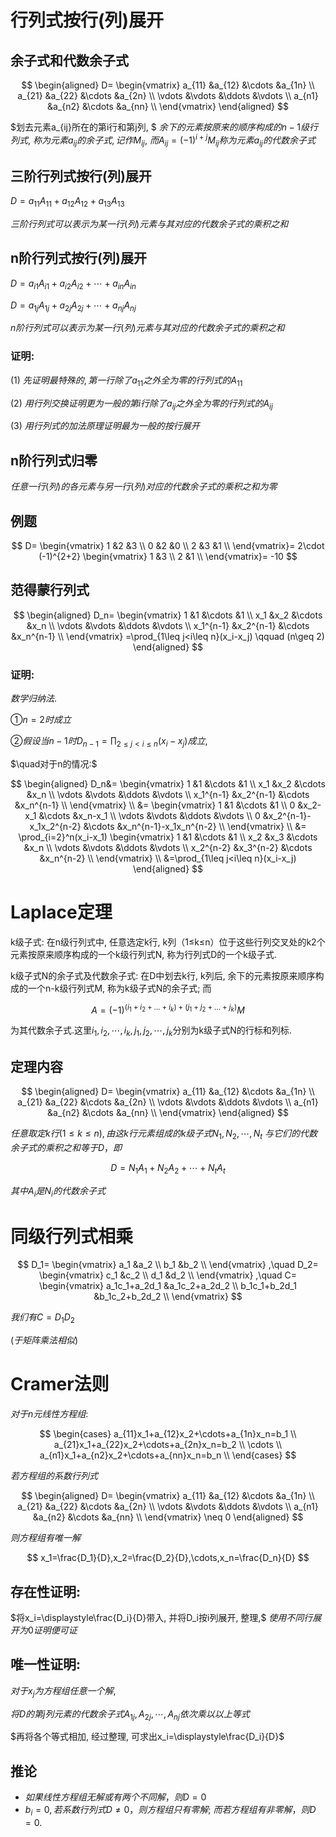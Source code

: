 # 行列式按行(列)展开

## 余子式和代数余子式

$$
\begin{aligned}
D=
\begin{vmatrix}
a_{11} &a_{12} &\cdots &a_{1n} \\
a_{21} &a_{22} &\cdots &a_{2n} \\
\vdots &\vdots &\ddots &\vdots \\
a_{n1} &a_{n2} &\cdots &a_{nn} \\
\end{vmatrix}
\end{aligned}
$$

$划去元素a_{ij}所在的第i行和第j列, $
$余下的元素按原来的顺序构成的n-1级行列式,$
$称为元素a_{ij}的余子式, 记作M_{ij},$
$而A_{ij}=(-1)^{i+j}M_{ij}称为元素a_{ij}的代数余子式$

## 三阶行列式按行(列)展开

$D=a_{11}A_{11}+a_{12}A_{12}+a_{13}A_{13}$

$三阶行列式可以表示为某一行(列)元素与其对应的代数余子式的乘积之和$

## n阶行列式按行(列)展开

$D=a_{i1}A_{i1}+a_{i2}A_{i2}+\cdots+a_{in}A_{in}$

$D=a_{1j}A_{1j}+a_{2j}A_{2j}+\cdots+a_{nj}A_{nj}$

$n阶行列式可以表示为某一行(列)元素与其对应的代数余子式的乘积之和$

### 证明:

(1) $先证明最特殊的, 第一行除了a_{11}之外全为零的行列式的A_{11}$

(2) $用行列交换证明更为一般的第i行除了a_{ij}之外全为零的行列式的A_{ij}$

(3) $用行列式的加法原理证明最为一般的按行展开$

## n阶行列式归零

$任意一行(列)的各元素与另一行(列)对应的代数余子式的乘积之和为零$

## 例题

$$
D=
\begin{vmatrix}
1 &2 &3 \\
0 &2 &0 \\
2 &3 &1 \\
\end{vmatrix}=
2\cdot (-1)^{2+2}
\begin{vmatrix}
1 &3 \\
2 &1 \\
\end{vmatrix}=
-10
$$

## 范得蒙行列式

$$
\begin{aligned}
D_n=
\begin{vmatrix}
1 &1 &\cdots &1 \\
x_1 &x_2 &\cdots &x_n \\
\vdots &\vdots &\ddots &\vdots \\
x_1^{n-1} &x_2^{n-1} &\cdots &x_n^{n-1} \\
\end{vmatrix}
=\prod_{1\leq j<i\leq n}(x_i-x_j) \qquad (n\geq 2)
\end{aligned}
$$

### 证明:

$数学归纳法.$

$①n=2时成立$

$②假设当n-1时D_{n-1}=\displaystyle\prod_{2\leq j<i\leq n}(x_i-x_j)成立,$

$\quad对于n的情况:$

$$
\begin{aligned}
D_n&=
\begin{vmatrix}
1 &1 &\cdots &1 \\
x_1 &x_2 &\cdots &x_n \\
\vdots &\vdots &\ddots &\vdots \\
x_1^{n-1} &x_2^{n-1} &\cdots &x_n^{n-1} \\
\end{vmatrix} \\
&=
\begin{vmatrix}
1 &1 &\cdots &1 \\
0 &x_2-x_1 &\cdots &x_n-x_1 \\
\vdots &\vdots &\ddots &\vdots \\
0 &x_2^{n-1}-x_1x_2^{n-2} &\cdots &x_n^{n-1}-x_1x_n^{n-2} \\
\end{vmatrix} \\
&=
\prod_{i=2}^n(x_i-x_1)
\begin{vmatrix}
1 &1 &\cdots &1 \\
x_2 &x_3 &\cdots &x_n \\
\vdots &\vdots &\ddots &\vdots \\
x_2^{n-2} &x_3^{n-2} &\cdots &x_n^{n-2} \\
\end{vmatrix} \\
&=\prod_{1\leq j<i\leq n}(x_i-x_j)
\end{aligned}
$$


# Laplace定理

k级子式: 在n级行列式中, 任意选定k行, k列（1≤k≤n）位于这些行列交叉处的k2个元素按原来顺序构成的一个k级行列式N, 称为行列式D的一个k级子式.

k级子式N的余子式及代数余子式: 在D中划去k行, k列后, 余下的元素按原来顺序构成的一个n-k级行列式M, 称为k级子式N的余子式; 而

$$
A=(-1)^{(i_1+i_2+\dots+i_k)+(j_1+j_2+\dots+j_k)}M
$$

为其代数余子式.这里$i_1,i_2,\cdots,i_k, j_1, j_2,\cdots, j_k$分别为k级子式N的行标和列标.

## 定理内容

$$
\begin{aligned}
D=
\begin{vmatrix}
a_{11} &a_{12} &\cdots &a_{1n} \\
a_{21} &a_{22} &\cdots &a_{2n} \\
\vdots &\vdots &\ddots &\vdots \\
a_{n1} &a_{n2} &\cdots &a_{nn} \\
\end{vmatrix}
\end{aligned}
$$

$任意取定k行(1≤k≤n),由这k行元素组成的k级子式N_1, N_2,\cdots,N_t$
$与它们的代数余子式的乘积之和等于D，即$

$$
D=N_1A_1+N_2A_2+\cdots+N_tA_t
$$

$其中A_i是N_i的代数余子式$


# 同级行列式相乘

$$
D_1=
\begin{vmatrix}
a_1 &a_2 \\
b_1 &b_2 \\
\end{vmatrix}
,\quad
D_2=
\begin{vmatrix}
c_1 &c_2 \\
d_1 &d_2 \\
\end{vmatrix}
,\quad
C=
\begin{vmatrix}
a_1c_1+a_2d_1 &a_1c_2+a_2d_2 \\
b_1c_1+b_2d_1 &b_1c_2+b_2d_2 \\
\end{vmatrix}
$$

$我们有 C=D_1D_2$

$(于矩阵乘法相似)$


# Cramer法则

$对于n元线性方程组:$

$$
\begin{cases}
a_{11}x_1+a_{12}x_2+\cdots+a_{1n}x_n=b_1 \\
a_{21}x_1+a_{22}x_2+\cdots+a_{2n}x_n=b_2 \\
\cdots \\
a_{n1}x_1+a_{n2}x_2+\cdots+a_{nn}x_n=b_n \\
\end{cases}
$$

$若方程组的系数行列式$

$$
\begin{aligned}
D=
\begin{vmatrix}
a_{11} &a_{12} &\cdots &a_{1n} \\
a_{21} &a_{22} &\cdots &a_{2n} \\
\vdots &\vdots &\ddots &\vdots \\
a_{n1} &a_{n2} &\cdots &a_{nn} \\
\end{vmatrix}
\neq 0
\end{aligned}
$$

$则方程组有唯一解$

$$
x_1=\frac{D_1}{D},x_2=\frac{D_2}{D},\cdots,x_n=\frac{D_n}{D}
$$

## 存在性证明:

$将x_i=\displaystyle\frac{D_i}{D}带入, 并将D_i按i列展开, 整理,$
$使用不同行展开为0证明便可证$

## 唯一性证明:

$对于x_j为方程组任意一个解,$

$将D的第j列元素的代数余子式A_{1j},A_{2j},\cdots,A_{nj}依次乘以以上等式$

$再将各个等式相加, 经过整理, 可求出x_i=\displaystyle\frac{D_i}{D}$

## 推论

* $如果线性方程组无解或有两个不同解，则D=0$
* $b_i=0,若系数行列式D≠0，则方程组只有零解;$
  $而若方程组有非零解，则D=0.$


